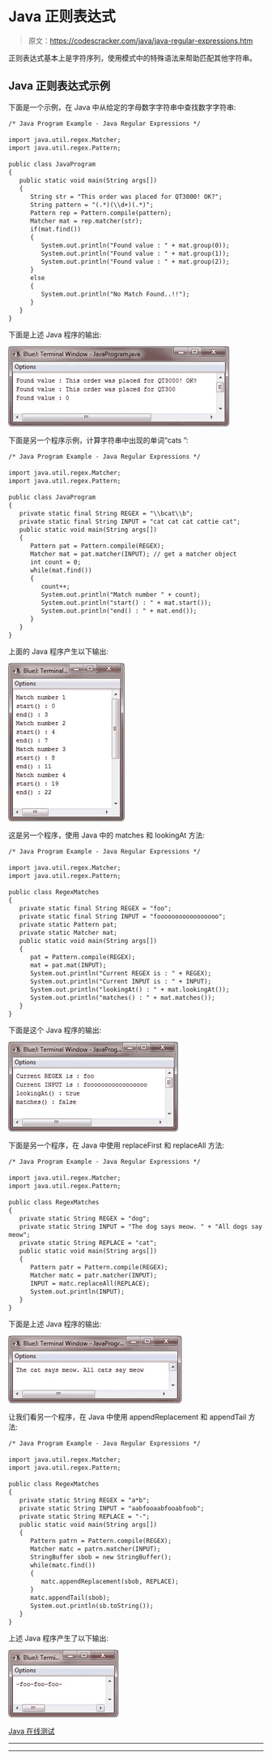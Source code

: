 # Java 正则表达式

> 原文：<https://codescracker.com/java/java-regular-expressions.htm>

正则表达式基本上是字符序列，使用模式中的特殊语法来帮助匹配其他字符串。

## Java 正则表达式示例

下面是一个示例，在 Java 中从给定的字母数字字符串中查找数字字符串:

```
/* Java Program Example - Java Regular Expressions */

import java.util.regex.Matcher;
import java.util.regex.Pattern;

public class JavaProgram
{ 
   public static void main(String args[])
   {
      String str = "This order was placed for QT3000! OK?";
      String pattern = "(.*)(\\d+)(.*)";
      Pattern rep = Pattern.compile(pattern);
      Matcher mat = rep.matcher(str);
      if(mat.find())
      {
         System.out.println("Found value : " + mat.group(0));
         System.out.println("Found value : " + mat.group(1));
         System.out.println("Found value : " + mat.group(2));
      }   
      else
      {
         System.out.println("No Match Found..!!");
      }   
   }
}
```

下面是上述 Java 程序的输出:

![java regular expressions](img/d3c5c89fcefbb0a616d4b469cb605a35.png)

下面是另一个程序示例，计算字符串中出现的单词“cats ”:

```
/* Java Program Example - Java Regular Expressions */

import java.util.regex.Matcher;
import java.util.regex.Pattern;

public class JavaProgram
{
   private static final String REGEX = "\\bcat\\b";
   private static final String INPUT = "cat cat cat cattie cat";
   public static void main(String args[])
   {
      Pattern pat = Pattern.compile(REGEX);
      Matcher mat = pat.matcher(INPUT); // get a matcher object
      int count = 0;
      while(mat.find())
      {
         count++;
         System.out.println("Match number " + count);
         System.out.println("start() : " + mat.start());
         System.out.println("end() : " + mat.end());
      }
   }
}
```

上面的 Java 程序产生以下输出:

![regular expressions in java](img/3e9f8102c43ba96b88ef9b61244cb48c.png)

这是另一个程序，使用 Java 中的 matches 和 lookingAt 方法:

```
/* Java Program Example - Java Regular Expressions */

import java.util.regex.Matcher;
import java.util.regex.Pattern;

public class RegexMatches
{
   private static final String REGEX = "foo";
   private static final String INPUT = "fooooooooooooooooo";
   private static Pattern pat;
   private static Matcher mat;
   public static void main(String args[])
   {
      pat = Pattern.compile(REGEX);
      mat = pat.mat(INPUT);
      System.out.println("Current REGEX is : " + REGEX);
      System.out.println("Current INPUT is : " + INPUT);
      System.out.println("lookingAt() : " + mat.lookingAt());
      System.out.println("matches() : " + mat.matches());
   }
}
```

下面是这个 Java 程序的输出:

![java matches and lookingAt method](img/fa0cf2eb833c0c97295d5ef2874d96c7.png)

下面是另一个程序，在 Java 中使用 replaceFirst 和 replaceAll 方法:

```
/* Java Program Example - Java Regular Expressions */

import java.util.regex.Matcher;
import java.util.regex.Pattern;

public class RegexMatches
{
   private static String REGEX = "dog";
   private static String INPUT = "The dog says meow. " + "All dogs say meow";
   private static String REPLACE = "cat";
   public static void main(String args[])
   {
      Pattern patr = Pattern.compile(REGEX);
      Matcher matc = patr.matcher(INPUT);
      INPUT = matc.replaceAll(REPLACE);
      System.out.println(INPUT);
   }
}
```

下面是上述 Java 程序的输出:

![java replacefirst replaceall method](img/aedde5077dabed440be515bd862d2b13.png)

让我们看另一个程序，在 Java 中使用 appendReplacement 和 appendTail 方法:

```
/* Java Program Example - Java Regular Expressions */

import java.util.regex.Matcher;
import java.util.regex.Pattern;

public class RegexMatches
{
   private static String REGEX = "a*b";
   private static String INPUT = "aabfooaabfooabfoob";
   private static String REPLACE = "-";
   public static void main(String args[])
   {
      Pattern patrn = Pattern.compile(REGEX);
      Matcher matc = patrn.matcher(INPUT);
      StringBuffer sbob = new StringBuffer();
      while(matc.find())
      {
         matc.appendReplacement(sbob, REPLACE);
      }
      matc.appendTail(sbob);
      System.out.println(sb.toString());
   }   
}
```

上述 Java 程序产生了以下输出:

![java appendtail appendReplacement method](img/ca7bf6107c4f5cb891dc058304b1a565.png)

[Java 在线测试](/exam/showtest.php?subid=1)

* * *

* * *